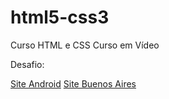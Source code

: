 # html5-css3
 Curso HTML e CSS Curso em Vídeo

Desafio:

<a href="https://thi4g0-minerv4.github.io/html5-css3/modulo-02/desafios/desafio010/android.html">Site Android</a>
<a href="https://thi4g0-minerv4.github.io/html5-css3/modulo-02/desafios/projetosite/">Site Buenos Aires</a>
